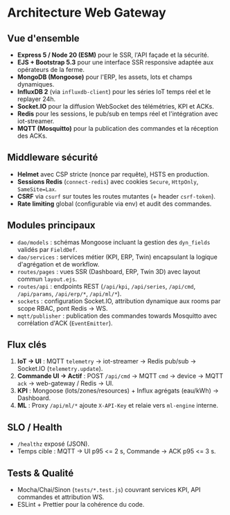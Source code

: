 # Architecture Web Gateway

## Vue d'ensemble
- **Express 5 / Node 20 (ESM)** pour le SSR, l'API façade et la sécurité.
- **EJS + Bootstrap 5.3** pour une interface SSR responsive adaptée aux opérateurs de la ferme.
- **MongoDB (Mongoose)** pour l'ERP, les assets, lots et champs dynamiques.
- **InfluxDB 2** (via `influxdb-client`) pour les séries IoT temps réel et le replayer 24h.
- **Socket.IO** pour la diffusion WebSocket des télémétries, KPI et ACKs.
- **Redis** pour les sessions, le pub/sub en temps réel et l'intégration avec iot-streamer.
- **MQTT (Mosquitto)** pour la publication des commandes et la réception des ACKs.

## Middleware sécurité
- **Helmet** avec CSP stricte (nonce par requête), HSTS en production.
- **Sessions Redis** (`connect-redis`) avec cookies `Secure`, `HttpOnly`, `SameSite=Lax`.
- **CSRF** via `csurf` sur toutes les routes mutantes (+ header `csrf-token`).
- **Rate limiting** global (configurable via env) et audit des commandes.

## Modules principaux
- `dao/models` : schémas Mongoose incluant la gestion des `dyn_fields` validés par `FieldDef`.
- `dao/services` : services métier (KPI, ERP, Twin) encapsulant la logique d'agrégation et de workflow.
- `routes/pages` : vues SSR (Dashboard, ERP, Twin 3D) avec layout commun `layout.ejs`.
- `routes/api` : endpoints REST (`/api/kpi`, `/api/series`, `/api/cmd`, `/api/params`, `/api/erp/*`, `/api/ml/*`).
- `sockets` : configuration Socket.IO, attribution dynamique aux rooms par scope RBAC, pont Redis -> WS.
- `mqtt/publisher` : publication des commandes towards Mosquitto avec corrélation d'ACK (`EventEmitter`).

## Flux clés
1. **IoT -> UI** : MQTT `telemetry` → iot-streamer → Redis pub/sub → Socket.IO (`telemetry.update`).
2. **Commande UI -> Actif** : POST `/api/cmd` → MQTT `cmd` → device → MQTT `ack` → web-gateway / Redis → UI.
3. **KPI** : Mongoose (lots/zones/resources) + Influx agrégats (eau/kWh) → Dashboard.
4. **ML** : Proxy `/api/ml/*` ajoute `X-API-Key` et relaie vers `ml-engine` interne.

## SLO / Health
- `/healthz` exposé (JSON).
- Temps cible : MQTT → UI p95 <= 2 s, Commande → ACK p95 <= 3 s.

## Tests & Qualité
- Mocha/Chai/Sinon (`tests/*.test.js`) couvrant services KPI, API commandes et attribution WS.
- ESLint + Prettier pour la cohérence du code.
